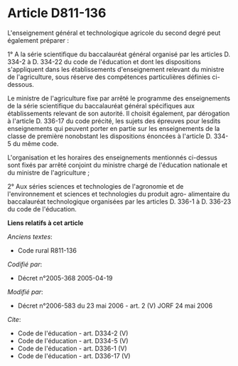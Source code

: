 # Article D811-136

L'enseignement général et technologique agricole du second degré peut également préparer : 

1° A la série scientifique du baccalauréat général organisé par les articles D. 334-2 à D. 334-22 du code de l'éducation et
dont les dispositions s'appliquent dans les établissements d'enseignement relevant du ministre de l'agriculture, sous réserve
des compétences particulières définies ci-dessous. 

Le ministre de l'agriculture fixe par arrêté le programme des enseignements de la série scientifique du baccalauréat général
spécifiques aux établissements relevant de son autorité. Il choisit également, par dérogation à l'article D. 336-17 du code
précité, les sujets des épreuves pour lesdits enseignements qui peuvent porter en partie sur les enseignements de la classe
de première nonobstant les dispositions énoncées à l'article D. 334-5 du même code. 

L'organisation et les horaires des enseignements mentionnés ci-dessus sont fixés par arrêté conjoint du ministre chargé de
l'éducation nationale et du ministre de l'agriculture ; 

2° Aux séries sciences et technologies de l'agronomie et de l'environnement et sciences et technologies du produit agro-
alimentaire du baccalauréat technologique organisées par les articles D. 336-1 à D. 336-23 du code de l'éducation.

**Liens relatifs à cet article**

_Anciens textes_:

  - Code rural R811-136

_Codifié par_:

  - Décret n°2005-368 2005-04-19

_Modifié par_:

  - Décret n°2006-583 du 23 mai 2006 - art. 2 (V) JORF 24 mai 2006

_Cite_:

  - Code de l'éducation - art. D334-2 (V)
  - Code de l'éducation - art. D334-5 (V)
  - Code de l'éducation - art. D336-1 (V)
  - Code de l'éducation - art. D336-17 (V)
